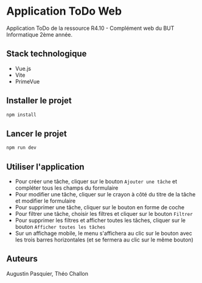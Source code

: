 # Application ToDo Web

Application ToDo de la ressource R4.10 - Complément web du BUT Informatique 2ème année.

## Stack technologique

- Vue.js
- Vite
- PrimeVue

## Installer le projet

```sh
npm install
```

## Lancer le projet

```sh
npm run dev
```

## Utiliser l'application

- Pour créer une tâche, cliquer sur le bouton ``Ajouter une tâche`` et compléter tous les champs du formulaire
- Pour modifier une tâche, cliquer sur le crayon à côté du titre de la tâche et modifier le formulaire
- Pour supprimer une tâche, cliquer sur le bouton en forme de coche
- Pour filtrer une tâche, choisir les filtres et cliquer sur le bouton ``Filtrer``
- Pour supprimer les filtres et afficher toutes les tâches, cliquer sur le bouton ``Afficher toutes les tâches``
- Sur un affichage mobile, le menu s'affichera au clic sur le bouton avec les trois barres horizontales (et se fermera au clic sur le même bouton)

## Auteurs

Augustin Pasquier, Théo Challon